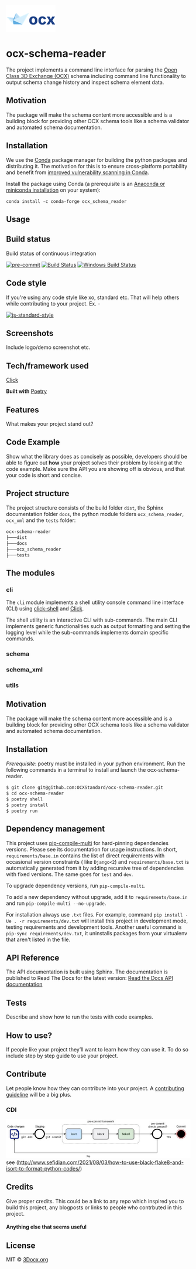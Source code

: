 ![3DOCX.org logo](./docs/source/_static/logo.png)

# ocx-schema-reader

The project implements a command line interface for parsing
the [Open Class 3D Exchange (OCX)](https://github.com/OCXStandard/OCX_Schema) schema including command line
functionality to output schema change history and inspect schema element data.

## Motivation

The package will make the schema content more accessible and is a building block for providing other OCX schema tools
like a schema validator and automated schema documentation.

## Installation

We use the [Conda](https://conda.io/projects/conda/en/latest/index.html) package manager for building the python
packages and distributing it. The motivation for this is to
ensure cross-platform portability and benefit
from [improved vulnerability scanning in Conda](https://pythonspeed.com/articles/conda-security-scans/).

Install the package using Conda (a prerequisite is
an [Anaconda or miniconda installation](https://conda.io/projects/conda/en/latest/user-guide/install/index.html) on your
system):

```
conda install -c conda-forge ocx_schema_reader
```

## Usage

## Build status

Build status of continuous integration

[![pre-commit](https://img.shields.io/badge/pre--commit-enabled-brightgreen?logo=pre-commit)](https://github.com/pre-commit/pre-commit)
[![Build Status](https://travis-ci.org/akashnimare/foco.svg?branch=master)](https://travis-ci.org/akashnimare/foco)
[![Windows Build Status](https://ci.appveyor.com/api/projects/status/github/akashnimare/foco?branch=master&svg=true)](https://ci.appveyor.com/project/akashnimare/foco/branch/master)

## Code style

If you're using any code style like xo, standard etc. That will help others while contributing to your project. Ex. -

[![js-standard-style](https://img.shields.io/badge/code%20style-standard-brightgreen.svg?style=flat)](https://github.com/feross/standard)

## Screenshots

Include logo/demo screenshot etc.

## Tech/framework used

[Click](https://click.palletsprojects.com/en/8.1.x/)

<b>Built with</b>
[Poetry](https://python-poetry.org/)

## Features

What makes your project stand out?

## Code Example

Show what the library does as concisely as possible, developers should be able to figure out **how** your project solves
their problem by looking at the code example. Make sure the API you are showing off is obvious, and that your code is
short and concise.

## Project structure

The project structure consists of the build folder `dist`, the Sphinx documentation folder `docs`, the python module
folders `ocx_schema_reader`, `ocx_xml` and the `tests` folder:

```
ocx-schema-reader
├───dist
├───docs
├───ocx_schema_reader
├───tests
```

## The modules

### cli

The ``cli`` module implements a shell utility console command line interface (CLI)
using [click-shell](https://pypi.org/project/click-shell/)
and [Click](https://click.palletsprojects.com/en/8.1.x/).

The shell utility is an interactive CLI with sub-commands. The main CLI implements generic functionalities such as
output formatting and setting the logging level while the sub-commands implements domain specific commands.

### schema

### schema_xml

### utils

## Motivation

The package will make the schema content more accessible and is a building block for providing other OCX schema tools
like a schema validator and automated schema documentation.

## Installation

*Prerequisite*: poetry must be installed in your python environment.
Run the following commands in a terminal to install and launch the ocx-schema-reader.

```
$ git clone git@github.com:OCXStandard/ocx-schema-reader.git
$ cd ocx-schema-reader
$ poetry shell
$ poetry install
$ poetry run
```

## Dependency management

This project uses [pip-compile-multi](https://pypi.org/project/pip-compile-multi/) for hard-pinning dependencies
versions.
Please see its documentation for usage instructions.
In short, `requirements/base.in` contains the list of direct requirements with occasional version constraints (
like `Django<2`)
and `requirements/base.txt` is automatically generated from it by adding recursive tree of dependencies with fixed
versions.
The same goes for `test` and `dev`.

To upgrade dependency versions, run `pip-compile-multi`.

To add a new dependency without upgrade, add it to `requirements/base.in` and run `pip-compile-multi --no-upgrade`.

For installation always use `.txt` files. For example, command `pip install -Ue . -r requirements/dev.txt` will install
this project in development mode, testing requirements and development tools.
Another useful command is `pip-sync requirements/dev.txt`, it uninstalls packages from your virtualenv that aren't
listed in the file.

## API Reference

The API documentation is built using Sphinx. The documentation is published to Read The Docs for the latest version:
[Read the Docs API documentation](https://ocx-schema-reader.readthedocs.io/en/latest/index.html)

## Tests

Describe and show how to run the tests with code examples.

## How to use?

If people like your project they’ll want to learn how they can use it. To do so include step by step guide to use your
project.

## Contribute

Let people know how they can contribute into your project.
A [contributing guideline](https://github.com/zulip/zulip-electron/blob/master/CONTRIBUTING.md) will be a big plus.

### CDI

![CDI](./docs/source/_static/cdi_pipeline_wbck.jpg)
see (http://www.sefidian.com/2021/08/03/how-to-use-black-flake8-and-isort-to-format-python-codes/)

## Credits

Give proper credits. This could be a link to any repo which inspired you to build this project, any blogposts or links
to people who contrbuted in this project.

#### Anything else that seems useful

## License

MIT © [3Docx.org](https://3docx.org)